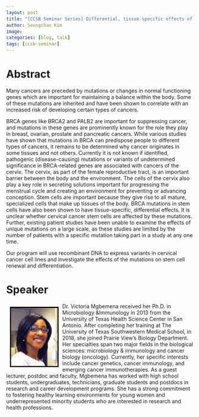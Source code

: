 ```yaml
---
layout: post
title: "[CCSB Seminar Series] Differential, tissue-specific effects of germline mutations on epithelial stem cell development"
author: Seungchan Kim
image: 
categories: [blog, talk]
tags: [ccsb-seminar]
---
```


# Abstract

Many cancers are preceded by mutations or changes in normal functioning genes which are important for maintaining a balance within the body. Some of these mutations are inherited and have been shown to correlate with an increased risk of developing certain types of cancers.

BRCA genes like BRCA2 and PALB2 are important for suppressing cancer, and mutations in these genes are prominently known for the role they play in breast, ovarian, prostate and pancreatic cancers. While various studies have shown that mutations in BRCA can predispose people to different types of cancers, it remains to be determined why cancer originates in some tissues and not others. Currently it is not known if identified, pathogenic (disease-causing) mutations or variants of undetermined significance in BRCA-related genes are associated with cancers of the cervix. The cervix, as part of the female reproductive tract, is an important barrier between the body and the environment. The cells of the cervix also play a key role in secreting solutions important for progressing the menstrual cycle and creating an environment for preventing or advancing conception. Stem cells are important because they give rise to all mature, specialized cells that make up tissues of the body. BRCA mutations in stem cells have also been shown to have tissue-specific, differential effects. It is unclear whether cervical cancer stem cells are affected by these mutations. Further, existing patient studies have been unable to examine the effects of unique mutations on a large scale, as these studies are limited by the number of patients with a specific mutation taking part in a study at any one time.

Our program will use recombinant DNA to express variants in cervical cancer cell lines and investigate the effects of the mutations on stem cell renewal and differentiation.



# Speaker

<img class="offset" src="/images/blog/2019-02-27-CCSB-Seminar-Mgbemena-Germline-mutations-on-ESC-development/VMgbemena.png" style="width:125px;float:left;border:3px solid black;margin:10px 10px;">
Dr. Victoria Mgbemena received her Ph.D. in Microbiology &Immunology in 2013 from the University of Texas Health Science Center in San Antonio.  After completing her training at The University of Texas Southwestern Medical School, in 2018, she joined Prairie View’s Biology Department.  Her specialties span two major fields in the biological sciences: microbiology & immunology and cancer biology (oncology).  Currently, her specific interests include cancer genetics, cancer immunology, and emerging cancer immunotherapies.  As a guest lecturer, postdoc and faculty, Mgbemena has worked with high school students, undergraduates, technicians, graduate students and postdocs in research and career development programs.  She has a strong commitment to fostering healthy learning environments for young women and underrepresented minority students who are interested in research and health professions.


